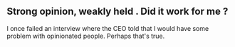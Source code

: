 ## Strong opinion, weakly held . Did it work for me ?
I once failed an interview where the CEO told that I would have some problem with opinionated people. Perhaps that's true. 